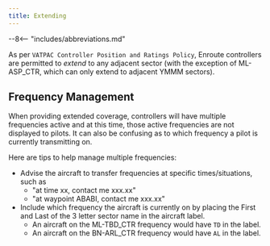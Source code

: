 ```yaml
---
title: Extending
---
```


--8<-- "includes/abbreviations.md"

As per `VATPAC Controller Position and Ratings Policy`, Enroute controllers are permitted to *extend* to any adjacent sector (with the exception of ML-ASP_CTR, which can only extend to adjacent YMMM sectors).

## Frequency Management
When providing extended coverage, controllers will have multiple frequencies active and at this time, those active frequencies are not displayed to pilots. It can also be confusing as to which frequency a pilot is currently transmitting on.

Here are tips to help manage multiple frequencies:

- Advise the aircraft to transfer frequencies at specific times/situations, such as
    - "at time xx, contact me xxx.xx"
    - "at waypoint ABABI, contact me xxx.xx"
- Include which frequency the aircraft is currently on by placing the First and Last of the 3 letter sector name in the aircraft label.
    - An aircraft on the ML-TBD_CTR frequency would have `TD` in the label.
    - An aircraft on the BN-ARL_CTR frequency would have `AL` in the label.